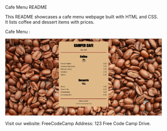 Cafe Menu README

This README showcases a cafe menu webpage built with HTML and CSS. It lists coffee and dessert items with prices.

Cafe Menu :

![Cafe Menu](./CafeMenu.jpg)

Visit our website: FreeCodeCamp
Address: 123 Free Code Camp Drive.